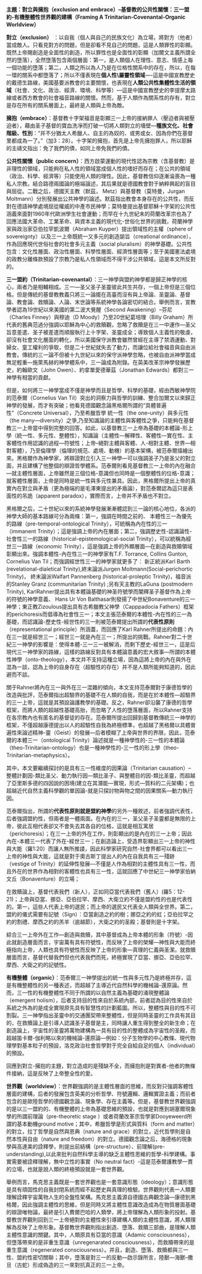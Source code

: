**主題：對立與擁抱（exclusion and embrace）–基督教的公共性關懷：三一盟約-有機整體性世界觀的建構（Framing A Trinitarian-Covenantal-Organic Worldview）**

**對立（exclusion）** ：以自我（個人與自己的民族文化）為立場，將對方（他者）當成敵人。只看見對方的問題，但是卻看不見自己的問題，這是人類罪性的彰顯。既然上帝賜創造是全面性的創造，所以罪性也是全面性的彰顯（加爾文主義所謂全然的墮落），全然墮落包含兩個層面：第一，是人類個人在理性、意志、情感上每一個功能的墮落；第二，人類之所以為人乃是在位格性關系中的存在，所以，在每一環的關系中都墮落了；所以不僅表現在**個人性\屬靈性領域**—-這是中國宣教歷史的戴德生路線，美國基要派教會的主要關懷，也表現在**人類公共性集體性生活的領域**（社會、文化、政治、經濟、環境、科學等）—這是中國宣教歷史的李提摩太路線或者西方教會的社會福音路線的關懷。然而，基于人類作為關系性的存有，對立是存在所有的關系層面上，最終是人類與上帝為敵。

**擁抱（embrace）**：基督教十字架福音是彰顯三一上帝的接納罪人（壓迫者與被壓迫者），藉由圣子基督的寶血洗凈而打破一切將人類對立的墻壁—**種族文化、社會階級、性別**：“并不分猶太人希臘人、自主的為奴的、或男或女、因為你們在基督里都成為一了。”（加3：28）。十字架的擁抱，首先是上帝先擁抱罪人，所以耶穌的主禱文指出：免了我們的債，如同上帝免我們的債。

**公共性關懷（public concern）**：西方啟蒙運動的現代性認為宗教（含基督教）是非理性的領域，只能夠在私人性的領域當成個人性的嗜好而存在；在公共的領域（政治、科學、經濟等）只能使用人類的理性。因此，基督教信仰逐漸淪喪為一種私人宗教。結合路德兩國論的極端論述，其后果就是德國教會對于納粹興起的盲目與屈從。二戰之后，德國天主教（默茲， Metz）與基督教（莫特曼，Jurgan Moltmann）分別發展出公共神學的論述。默茲指出教會本身存在的公共性，而反對在德語神學處境屈從權威的中產市民神學；莫特曼提出基督耶穌十字架的公共性涵義來面對1960年代歐洲學生社會運動；而早在十九世紀末的荷蘭改革宗也為了回應法國大革命、工業革命、與資本主義的現代化-世俗化世界的挑戰，荷蘭神學家與政治家亞伯拉罕凱波爾（Abraham Kuyper）提出領域性的主權（sphere of sovereignty）以及三一上帝既統一又多元的創造諭旨（creational ordinance），作為回應現代世俗社會的社會多元主義（social pluralism）的神學基礎。公共性包含：文化性層面、政治性層面、科學性層面、經濟性層面等；至于美國憲法處境的政教分離條款預設了宗教乃是私人性領域而不得干涉公共領域，這是本文所反對的。

**三一盟約（Trinitarian-covenantal）**：三一神學與盟約神學都是歸正神學的核心，兩者乃是相輔相成。三一—圣父圣子圣靈彼此共生共存，一個上帝但是三個位格。但是傳統的基督教教義只將三一論擺在高臺而沒有與上帝論、圣靈論、基督論、教會論、救贖論、人論、末世論等系統神學各論密切的結合。舉例而言，宣教學者認為19世紀以來美國的第二波大覺醒（Second Awakening）–芬尼（Charles Finney）與穆迪（D Moody）乃至20世紀葛培理（Billy Graham）所代表的舊典范過分強調以耶穌為中心的救贖觀，忽略了救贖是在三一中運作—圣父旨意差遣、圣子被差遣而順服執行上十字架、圣靈成全；導致個人主義性的敬虔，卻沒有社會文化層面的轉化，所以美國保守派教會雖然曾經在主導了禁酒運動、對婦女、童工權利的爭取，但是二十世紀就失去了動力，而讓位給社會福音與自由派教會。傳統的三一論不但被十九世紀以來的保守派神學忽略，也被自由派神學當成無足輕重—施萊馬赫的神學體系中，三一論成為附錄。在英美改革宗神學發展歷史，約翰歐文（John Owen）、約拿單愛德華茲（Jonathan Edwards）都對三一神學有相當的貢獻。

但是，如何將三一神學當成不僅是神學而且是哲學、科學的基礎，經由西敏神學院的范泰爾（Cornelius Van Til）突出的洞察力與哲學的訓練、整合加爾文以來歸正神學的發展，而才有突破；他看見德國觀念論黑格爾所謂的“具體普遍性”（Concrete Universal），乃至希臘哲學 統一性（the one–unity）與多元性（the many—diversity）之爭,乃至知識論的主體性與客體性之爭，只能夠在基督教三一上帝當中得到完整的回答。如此，以基督教三一上帝為基礎的本體論-形上學（統一性、多元性、整體性），知識論（主體性—解釋性、客體性—實在性、主客體性作用認識的過程—符號性；上帝–絕對主體與客體、人-相對主體、世界—相對客體），乃至倫理學（倫理的規范、處境、動機）的基本架構，被范泰爾描繪出來。黑格爾作為神學家，將辯證對立引入三一神學—可以強調圣子乃是圣父的對立面，并且建構了他整個的辯證哲學體系。范泰爾則看見基督教三一上帝的內在融合—就主體性層面，上帝雖然是三個位格-意識但也同時是一個整體性的位格-意識；就客體性層面，上帝是同時是統一性與多元性兼具。因此，黑格爾所提出上帝的真實內在對立與矛盾（更為極端的是毛澤東提出的矛盾論），對范泰爾認為這只是表面性的吊詭（apparent paradox），實際而言，上帝并不矛盾也不對立。

黑格爾之后，二十世紀以來的系統神學發展漸漸體認到三一論的核心地位，各派的神學大師的基本路線可分為兩條：第一，強調在時間之前的、 本體性三一為優先的路線（pre-temporal-ontological Trinity），可統稱為內在性的三一（immanent Trinity）；這是強調上帝的內在層面；第二，強調歷史性-認識論性-社會性三一的路線（historical-epistemological-social Trinity），可以統稱為經世三一路線（economic Trinity），這是強調上帝的外顯層面—在創造與救贖領域彰顯出來。強調本體性-內在性三一的神學家有T.F. Torrance, Collins Gunton, Cornelius Van Til；而強調經世性三一的神學家就更多了： 新正統派Karl Barth (revelational-dialetical Trinity),終末論派Jurgen Moltmann(Social-perichortic Trinity)， 終末論派Walfart Pannenberg (historical-proleptic Trinity)，福音派的Stanley Granz (communitarian Trinity) ;另有天主教的LaGuna (postmodern Trinity), KarlRahner提出具有本體論基礎的神圣符號學而闡釋圣子基督作為上帝的符號的神學意義、 Hans Ur Von Balthasar則發揚了中世紀Bonaventure的三一神學；東正教Zizoulous提出具有古希臘教父神學（Capppadocia Fathers）框架的perichoresis而倡導為社會性三一；本文主張范泰爾的本體性-內在性的三一為基礎，而認識論-歷史性-經世性的三一則被范泰爾提出所謂的**代表性原則**（representational principle）所涵蓋，而回應了Karl Rahner所提出的命題：內在三一就是經世三一；經世三一就是內在三一；所提出的挑戰。Rahner對二十世紀三一神學的影響是：使得本體-三一三一被解消，而剩下歷史-經世三一，這是后現代三一神學家的路線，這樣的路線反對具有本體論意義的宏大敘事—所謂的本體性神學（onto-theology），本文并不支持這種立場，因為這將上帝的內在與外在混為一談，認為上帝的自身存在（超驗性的存在）并不是人類所能夠知道的，因此避而不談。

關于Rahner將內在三一與外在三一混雜的傾向，本文支持范泰爾對于康德哲學的改造與批評，范泰爾指出超驗界的基礎不在人類的自我，而是在於本體性—超驗界的三一上帝，這就是其預設論護教學的基礎。反之，Rahner卻沿襲了康德的哲學框架，而將人類的超越性基礎高抬，而忽略了人性的墮落層面，所以Rahner支持在各宗教內也有匿名的基督徒的存在。范泰爾所提出回歸到基督教傳統三一神學的框架，不僅超越康德提出以人的超驗性自我為終極標準，也超越了黑格爾以具體普遍性來論述精神-靈（Geist）的發展—后者模糊了上帝與世界的界限，因此，范泰爾的本體三一（ontological Trinity）論述就是一種神學性的-三一性的本體論（theo-Trinitarian-ontology）也是一種神學性的-三一性的形上學（theo-Trinitarian-metaphysics）。

其中，本文要繼續探討的是具有三一性維度的因果論（Trinitarian causation）–整體計劃因-類比圣父、動力執行因—類比圣子、與整體目的因-類比圣靈，而超越了亞里斯多德的四因說的困境(建立在其潛能—實現，形式—質料的二元架構)；也超越近代自然主義科學觀的單因論-就是只探討物與物之間的因果關系—動力執行因。

范泰爾指出，所謂的**代表性原則就是盟約神學**的另外一種敘述，前者強調代表性，后者強調盟約性，但兩者是一體兩面。在內在的三一，圣父圣子圣靈都是無限的上帝，彼此互相代表卻又不會失去其各自的位格，這就是相互寓居（perichoresis）；在三一上帝的外在工作，則彰顯出的是內在的三一上帝；因此內在-本體三一代表了外在-經世三一；在創造論上，受造界彰顯出三一上帝的神性與大能（羅1:20）而讓人無所推諉，因此科學家研究自然-社會界都可以看出三一上帝的神性與大能，這就是對于奧古斯丁提出人的內在自我具有三一殘跡（vestige of Trinity）的延伸性發展—不僅是人作為相對的主體性具有三一性，而且外在的世界作為相對的客體性也具有三一性，這就回應了中世紀三一神學家伯納文丘（Bonaventure）的立場；

在救贖論上，基督代表我們（新人），正如同亞當代表我們（舊人）(羅5：12-21)；上帝與亞當、挪亞、亞伯拉罕、摩西、大衛立約不僅是盟約性的也是代表性的。第一，這些人代表上帝的選民；而上帝的選民又代表全人類與全世界。第二，盟約的儀式需要有記號（Sign）：亞當創造之約的樹；挪亞之約的虹；亞伯拉罕之約的割禮、摩西之約的羔羊（逾越節），大衛之約的圣殿；基督則是十字架。

綜合三一上帝外在工作—創造與救贖，其中基督成為上帝本體的形象（符號）-因此就創造層面而言，宇宙萬有具有符號性，而反映了上帝的榮耀—神性與大能而終極指向上帝，人類也具有符號性而反映了上帝的形象—真理的仁義與圣潔。就救贖層面而言，基督代替我們但也代表我們而死，終極實現了亞當、挪亞、亞伯拉罕、摩西、大衛之約的記號性。

**有機整體（organic）**：范泰爾三一神學提出的統一性與多元性乃是終極并存，這是有機整體性的另一種表述，而超越了主導近代自然科學的機械論-還原論。然而，三一性的有機整體性不同于所謂的以自然主義為基礎的涌現整體論（emergent holism），后者支持目的性來自於系統內部，前者認為目的性來自於系統之外為的是成全實現原先具有智慧性的計劃藍圖。所以，整體性與目的性不可割裂。三一神學指出圣靈中的交通團契帶來整體性，但是同時圣靈的工作具有其目的，在救贖論上是引導人認識圣子基督是主，同時讓人重生得到整全的新生命；在創造論上，宇宙性的圣靈將萬物建構為一具有目的性的整體成為宇宙性的圣殿，而超越笛卡爾-伽利略以來的機械論-還原論—例如：分子生物學的中心教條、現代物理學對基本粒子的預設，洛克政治社會哲學對于完全自給自足的個人（individual）的預設。

回應到對立-擁抱的主題，對立造成的是殘缺不全，而擁抱則是對異者-他者的無條件接納，這是反映了上帝整全性的愛。

**世界觀（worldview）**：世界觀強調的是主體性層面的思維，而反對只強調客體性層面的建構，后者的發展包含英美的分析哲學、符號邏輯、邏輯實證主義；而前者包含的是歐陸哲學的德國觀念論、現象學、存在主義等。但是，基督教世界觀強調的是以三一盟約的、有機整體的上帝為基礎思維的預設，也就是對應到胡塞爾現象學的所謂前理論（pre-theoretic stage ）或者荷蘭改革宗哲學家Dooyeweerd所謂的基本動機ground motive；其中，希臘哲學是形式與質料（form and matter）的對立，拉丁哲學是自然與恩典（nature and grace）的對立，近代哲學則是自然本性與自由（nature and freedom）的對立。德國觀念論之后，海德格的現象學與高達美的詮釋學，則提出前結構（pre-structure）、前理解(pre-understanding),以此來批判自然科學主導的缺乏主體性思維的哲學-科學建構。事實需要被詮釋理解，無中立性的事實（No neutral fact）-這是范泰爾護教學一貫的立場，也就是說人類的終極預設就是一套世界觀。

舉例而言，馬克思主義既是一套世界觀也是一套意識形態（ideology）；意識形態是具有頑固性的自我封閉系統而經不起歷史與真理的檢驗。世界觀則代表一人類要理解詮釋宇宙萬物人生的全盤性架構。馬克思主義源自德國古典觀念論—康德到黑格爾，因此強調主體性的思維，但是同時又將主體性意識改造成為在物質層面基礎的辯證唯物論，最終是引入費爾巴哈的人類學，將上帝理解為人類形象的投射。基督教世界觀則回到三一上帝絕對的主體性來引導建構人類的主體性意識，將人類理解為反映了上帝形象。基督教世界觀則指出創造、墮落、救贖三部曲，是理解人類主體性意識的關鍵。其中，人類原具有亞當的意識（Adamic consciousness），但墮落帶來的是非重生意識（unregenarated consciousness），而救贖帶來的是重生意識（regenerated consciousness）。并且，創造、墮落、救贖都與三一性、盟約性密切關聯；其中，墮落是對三一的反動—啟示錄所言，陸獸—海獸–撒旦（古蛇）形成偽造的三一來對抗真正的三一上帝。